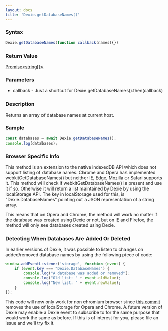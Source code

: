 ```yaml
---
layout: docs
title: 'Dexie.getDatabaseNames()'
---
```


### Syntax

```javascript
Dexie.getDatabaseNames(function callback(names){})
```

### Return Value

[Promise<string[]>](/docs/Promise/Promise)

### Parameters

 * callback - Just a shortcut for Dexie.getDatabaseNames().then(callback)

### Description

Returns an array of database names at current host.

### Sample

```javascript
const databases = await Dexie.getDatabaseNames();
console.log(databases);
```

### Browser Specific Info

This method is an extension to the native indexedDB API which does not support listing of database names. Chrome and Opera has implemented webkitGetDatabaseNames() but neither IE, Edge, Mozilla or Safari supports it. This method will check if webkitGetDatabaseNames() is present and use it if so. Otherwise it will return a list maintained by Dexie by using the localStorage API. The key in localStorage used for this, is "Dexie.DatabaseNames" pointing out a JSON representation of a string array.

This means that on Opera and Chrome, the method will work no matter if the database was created using Dexie or not, but on IE and Firefox, the method will only see databases created using Dexie.

### Detecting When Databases Are Added Or Deleted

In earlier versions of Dexie, it was possible to listen to changes on added/removed database names by using the following piece of code:

```javascript
window.addEventListener('storage', function (event) {
    if (event.key === "Dexie.DatabaseNames") {
        console.log("A database was added or removed");
        console.log("Old list: " + event.oldValue);
        console.log("New list: " + event.newValue);
    }
});
```

This code will now only work for non chromium browser since [this commit](https://github.com/dfahlander/Dexie.js/commit/2b029321f97072b096fa08799d61c0a7e78f99a8) removes the use of localStorage for Opera and Chrome. A future version of Dexie may enable a Dexie event to subscribe to for the same purpose that would work the same as before. If this is of interest for you, please file an issue and we'll try fix it.
